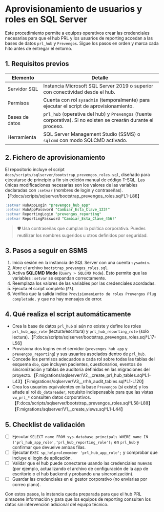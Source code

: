 # Aprovisionamiento de usuarios y roles en SQL Server

Este procedimiento permite a equipos operativos crear las credenciales necesarias para que el hub PRL y los usuarios de reporting accedan a las bases de datos `prl_hub` y `Prevengos`. Sigue los pasos en orden y marca cada hito antes de entregar el entorno.

## 1. Requisitos previos

| Elemento | Detalle |
| --- | --- |
| Servidor SQL | Instancia Microsoft SQL Server 2019 o superior con conectividad desde el hub. |
| Permisos | Cuenta con rol `sysadmin` (temporalmente) para ejecutar el script de aprovisionamiento. |
| Bases de datos | `prl_hub` (operativa del hub) y `Prevengos` (fuente corporativa). Si no existen se crearán durante el proceso. |
| Herramienta | SQL Server Management Studio (SSMS) o `sqlcmd` con modo SQLCMD activado. |

## 2. Fichero de aprovisionamiento

El repositorio incluye el script `docs/scripts/sqlserver/bootstrap_prevengos_roles.sql`, diseñado para ejecutarse de principio a fin sin edición manual de código T-SQL. Las únicas modificaciones necesarias son los valores de las variables declaradas con `:setvar` (nombres de login y contraseñas).【F:docs/scripts/sqlserver/bootstrap_prevengos_roles.sql†L1-L88】

```sql
:setvar HubAppLogin "prevengos_hub_app"
:setvar HubAppPassword "Cambiar_Esta_Clave_123!"
:setvar ReportingLogin "prevengos_reporting"
:setvar ReportingPassword "Cambiar_Esta_Clave_456!"
```

> 🛡️ Usa contraseñas que cumplan la política corporativa. Puedes reutilizar los nombres sugeridos u otros definidos por seguridad.

## 3. Pasos a seguir en SSMS

1. Inicia sesión en la instancia de SQL Server con una cuenta `sysadmin`.
2. Abre el archivo `bootstrap_prevengos_roles.sql`.
3. Activa **SQLCMD Mode** (`Query > SQLCMD Mode`). Esto permite que las variables `:setvar` se expandan correctamente.
4. Reemplaza los valores de las variables por las credenciales acordadas.
5. Ejecuta el script completo (`F5`).
6. Verifica que la salida indica `Provisionamiento de roles Prevengos Plug completado.` y que no hay mensajes de error.

## 4. Qué realiza el script automáticamente

* Crea la base de datos `prl_hub` si aún no existe y define los roles `prl_hub_app_role` (lectura/escritura) y `prl_hub_reporting_role` (solo lectura).【F:docs/scripts/sqlserver/bootstrap_prevengos_roles.sql†L17-L56】
* Provisiona dos logins en el servidor (`prevengos_hub_app` y `prevengos_reporting`) y sus usuarios asociados dentro de `prl_hub`.
* Concede los permisos adecuados a cada rol sobre todas las tablas del esquema `dbo`, que incluyen pacientes, cuestionarios, eventos de sincronización y tablas de auditoría definidas en las migraciones del proyecto.【F:migrations/sqlserver/V2__create_prl_hub_tables.sql†L1-L43】【F:migrations/sqlserver/V3__rrhh_audit_tables.sql†L1-L120】
* Crea los usuarios equivalentes en la base `Prevengos` (si existe) y los añade al rol `db_datareader`, requisito indispensable para que las vistas `vw_prl_*` consulten datos corporativos.【F:docs/scripts/sqlserver/bootstrap_prevengos_roles.sql†L58-L88】【F:migrations/sqlserver/V1__create_views.sql†L1-L44】

## 5. Checklist de validación

- [ ] Ejecutar `SELECT name FROM sys.database_principals WHERE name IN ('prl_hub_app_role','prl_hub_reporting_role');` en `prl_hub` y confirmar que devuelve ambas filas.
- [ ] Ejecutar `EXEC sp_helprolemember 'prl_hub_app_role';` y comprobar que incluye el login de aplicación.
- [ ] Validar que el hub puede conectarse usando las credenciales nuevas (por ejemplo, actualizando el archivo de configuración de la app de escritorio o el hub backend y probando una sincronización).
- [ ] Guardar las credenciales en el gestor corporativo (no enviarlas por correo plano).

Con estos pasos, la instancia queda preparada para que el hub PRL almacene información y para que los equipos de reporting consulten los datos sin intervención adicional del equipo técnico.
